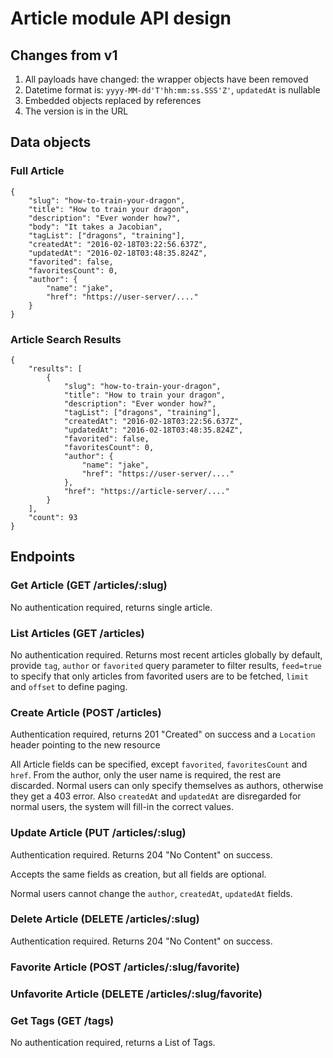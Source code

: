# Article module API design

## Changes from v1

1. All payloads have changed: the wrapper objects have been removed
2. Datetime format is: `yyyy-MM-dd'T'hh:mm:ss.SSS'Z'`, `updatedAt` is nullable
3. Embedded objects replaced by references
4. The version is in the URL

## Data objects

### Full Article

	{
		"slug": "how-to-train-your-dragon",
		"title": "How to train your dragon",
		"description": "Ever wonder how?",
		"body": "It takes a Jacobian",
		"tagList": ["dragons", "training"],
		"createdAt": "2016-02-18T03:22:56.637Z",
		"updatedAt": "2016-02-18T03:48:35.824Z",
		"favorited": false,
		"favoritesCount": 0,
		"author": {
			"name": "jake",
			"href": "https://user-server/...."
		}
	}

### Article Search Results

	{
		"results": [
			{
				"slug": "how-to-train-your-dragon",
				"title": "How to train your dragon",
				"description": "Ever wonder how?",
				"tagList": ["dragons", "training"],
				"createdAt": "2016-02-18T03:22:56.637Z",
				"updatedAt": "2016-02-18T03:48:35.824Z",
				"favorited": false,
				"favoritesCount": 0,
				"author": {
					"name": "jake",
					"href": "https://user-server/...."
				},
				"href": "https://article-server/...."
			}
		],
		"count": 93
	}

## Endpoints

### Get Article (GET /articles/:slug)

No authentication required, returns single article.

### List Articles (GET /articles)

No authentication required. Returns most recent articles globally by default,
provide `tag`, `author` or `favorited` query parameter to filter results,
`feed=true` to specify that only articles from favorited users are to be fetched,
`limit` and `offset` to define paging.

### Create Article (POST /articles)

Authentication required, returns 201 "Created" on success and a `Location` header pointing to the new resource

All Article fields can be specified, except `favorited`, `favoritesCount` and `href`.
From the author, only the user name is required, the rest are discarded.
Normal users can only specify themselves as authors, otherwise they get a 403 error.
Also `createdAt` and `updatedAt` are disregarded for normal users, the system will fill-in the correct values.

### Update Article (PUT /articles/:slug)

Authentication required. Returns 204 "No Content" on success.

Accepts the same fields as creation, but all fields are optional.

Normal users cannot change the `author`, `createdAt`, `updatedAt` fields.

### Delete Article (DELETE /articles/:slug)

Authentication required. Returns 204 "No Content" on success.

### Favorite Article (POST /articles/:slug/favorite)

### Unfavorite Article (DELETE /articles/:slug/favorite)

### Get Tags (GET /tags)

No authentication required, returns a List of Tags.
